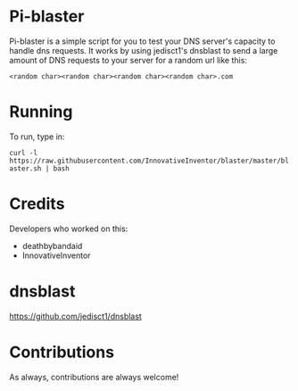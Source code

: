 # Pi-blaster
Pi-blaster is a simple script for you to test your DNS server's capacity to handle dns requests. 
It works by using jedisct1's dnsblast to send a large amount of DNS requests to your server for a random url like this:

`<random char><random char><random char><random char>.com`

# Running
To run, type in:

`curl -l https://raw.githubusercontent.com/InnovativeInventor/blaster/master/blaster.sh | bash`

# Credits
Developers who worked on this:
- deathbybandaid
- InnovativeInventor

# dnsblast
https://github.com/jedisct1/dnsblast

# Contributions
As always, contributions are always welcome!
